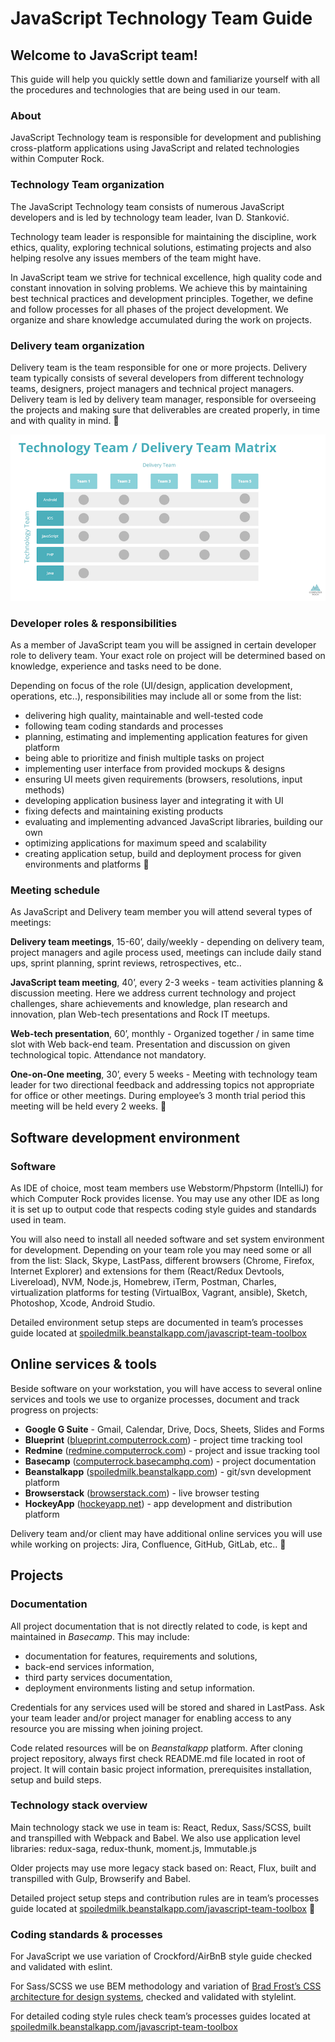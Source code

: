 # JavaScript Technology Team Guide

## Welcome to JavaScript team!

This guide will help you quickly settle down and familiarize yourself with all the procedures and technologies that are 
being used in our team.

### About

JavaScript Technology team is responsible for development and publishing cross-platform applications using 
JavaScript and related technologies within Computer Rock. 

### Technology Team organization

The JavaScript Technology team consists of numerous JavaScript developers and is led by technology team leader, Ivan D. Stanković.

Technology team leader is responsible for maintaining the discipline, work ethics, quality, exploring technical solutions, 
estimating projects and also helping resolve any issues members of the team might have.

In JavaScript team we strive for technical excellence, high quality code and constant innovation in solving problems. We 
achieve this by maintaining best technical practices and development principles. Together, we define and follow processes 
for all phases of the project development. We organize and share knowledge accumulated during the work on projects.

### Delivery team organization

Delivery team is the team responsible for one or more projects. Delivery team typically consists of several developers 
from different technology teams, designers, project managers and technical project managers. Delivery team is led by 
delivery team manager, responsible for overseeing the projects and making sure that deliverables are created properly, 
in time and with quality in mind.


![image](./images/technology-delivery-matrix.png "Technology Team / Delivery Team Matrix")

### Developer roles & responsibilities

As a member of JavaScript team you will be assigned in certain developer role to delivery team. Your exact role on project 
will be determined based on knowledge, experience and tasks need to be done. 

Depending on focus of the role (UI/design, application development, operations, etc..), responsibilities may include all 
or some from the list: 

* delivering high quality, maintainable and well-tested code
* following team coding standards and processes
* planning, estimating and implementing application features  for given platform
* being able to prioritize and finish multiple tasks on project
* implementing user interface from provided mockups & designs
* ensuring UI meets given requirements (browsers, resolutions, input methods) 
* developing application business layer and integrating it with UI
* fixing defects and maintaining existing products 
* evaluating and implementing advanced JavaScript libraries, building our own
* optimizing applications for maximum speed and scalability
* creating application setup, build and deployment process for given environments and platforms


### Meeting schedule

As JavaScript and Delivery team member you will attend several types of meetings:

**Delivery team meetings**, 15-60’, daily/weekly - depending on delivery team, project managers and agile process used, 
meetings can include daily stand ups, sprint planning, sprint reviews, retrospectives, etc..

**JavaScript team meeting**, 40’, every 2-3 weeks - team activities planning & discussion meeting. Here we address current 
technology and project challenges, share achievements and knowledge, plan research and innovation, plan Web-tech 
presentations and Rock IT meetups.

**Web-tech presentation**, 60’, monthly - Organized together / in same time slot with Web back-end team. Presentation and 
discussion on given technological topic. Attendance not mandatory.  

**One-on-One meeting**, 30’, every 5 weeks - Meeting with technology team leader for two directional feedback and addressing 
topics not appropriate for office or other meetings. During employee’s 3 month trial period this meeting will be held 
every 2 weeks.


## Software development environment

### Software

As IDE of choice, most team members use Webstorm/Phpstorm (IntelliJ) for which Computer Rock provides license. You may 
use any other IDE as long it is set up to output code that respects coding style guides and standards used in team.

You will also need to install all needed software and set system environment for development. Depending on your team 
role you may need some or all from the list: Slack, Skype, LastPass, different browsers (Chrome, Firefox, Internet 
Explorer) and extensions for them (React/Redux Devtools, Livereload), NVM, Node.js, Homebrew, iTerm, Postman, Charles, 
virtualization platforms for testing (VirtualBox, Vagrant, ansible), Sketch, Photoshop, Xcode, Android Studio.

Detailed environment setup steps are documented in team’s processes guide located at 
[spoiledmilk.beanstalkapp.com/javascript-team-toolbox](https://spoiledmilk.beanstalkapp.com/javascript-team-toolbox)

## Online services & tools

Beside software on your workstation, you will have access to several online services and tools we use to organize processes, 
document and track progress on projects:

* **Google G Suite** - Gmail, Calendar, Drive, Docs, Sheets, Slides and Forms
* **Blueprint** ([blueprint.computerrock.com](https://blueprint.computerrock.com)) - project time tracking tool
* **Redmine** ([redmine.computerrock.com](https://redmine.computerrock.com)) - project and issue tracking tool
* **Basecamp** ([computerrock.basecamphq.com](https://computerrock.basecamphq.com)) - project documentation
* **Beanstalkapp** ([spoiledmilk.beanstalkapp.com](https://spoiledmilk.beanstalkapp.com)) - git/svn development platform
* **Browserstack** ([browserstack.com](https://browserstack.com)) - live browser testing
* **HockeyApp** ([hockeyapp.net](https://hockeyapp.net)) - app development and distribution platform

Delivery team and/or client may have additional online services you will use while working on projects: Jira, Confluence, 
GitHub, GitLab, etc..


## Projects

### Documentation

All project documentation that is not directly related to code, is kept and maintained in *Basecamp*. This may include: 

* documentation for features, requirements and solutions,
* back-end services information,
* third party services documentation,
* deployment environments listing and setup information.

Credentials for any services used will be stored and shared in LastPass. Ask your team leader and/or project manager for 
enabling access to any resource you are missing when joining project.

Code related resources will be on *Beanstalkapp* platform. After cloning project repository, always first check README.md 
file located in root of project. It will contain basic project information, prerequisites installation, setup and build 
steps. 

### Technology stack overview

Main technology stack we use in team is: React, Redux, Sass/SCSS, built and transpilled with Webpack and Babel. We also 
use application level libraries: redux-saga, redux-thunk, moment.js, Immutable.js

Older projects may use more legacy stack based on: React, Flux, built and transpilled with Gulp, Browserify and Babel. 

Detailed project setup steps and contribution rules are in team’s processes guide located at 
[spoiledmilk.beanstalkapp.com/javascript-team-toolbox](https://spoiledmilk.beanstalkapp.com/javascript-team-toolbox)


### Coding standards & processes

For JavaScript we use variation of Crockford/AirBnB style guide checked and validated with eslint. 

For Sass/SCSS we use BEM methodology and variation of [Brad Frost’s CSS architecture for design systems](http://bradfrost.com/blog/post/css-architecture-for-design-systems), 
checked and validated with stylelint. 

For detailed coding style rules check team’s processes guides located at 
[spoiledmilk.beanstalkapp.com/javascript-team-toolbox](https://spoiledmilk.beanstalkapp.com/javascript-team-toolbox)
